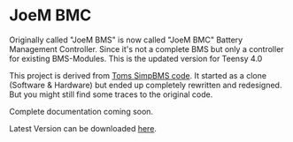 # JoeM BMC
Originally called "JoeM BMS" is now called "JoeM BMC" Battery Management Controller. Since it's not a complete BMS but only a controller for existing BMS-Modules.
This is the updated version for Teensy 4.0

This project is derived from [Toms SimpBMS code](https://github.com/Tom-evnut). It started as a clone (Software & Hardware) but ended up completely rewritten and redesigned. But you might still find some traces to the original code.

Complete documentation coming soon. 

Latest Version can be downloaded [here](https://github.com/JoeMudr/JoeMBMC/releases).
